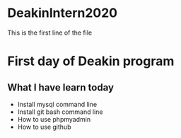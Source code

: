 # DeakinIntern2020
This is the first line of the file


# First day of Deakin program

## What I have learn today

* Install mysql command line
* Install git bash command line
* How to use phpmyadmin
* How to use github
